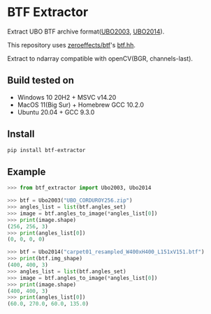 # BTF Extractor
Extract UBO BTF archive format([UBO2003](https://cg.cs.uni-bonn.de/en/projects/btfdbb/download/ubo2003/), [UBO2014](https://cg.cs.uni-bonn.de/en/projects/btfdbb/download/ubo2014/)).

This repository uses [zeroeffects/btf](https://github.com/zeroeffects/btf)'s [btf.hh](https://github.com/zeroeffects/btf/blob/master/btf.hh).

Extract to ndarray compatible with openCV(BGR, channels-last).


## Build tested on
- Windows 10 20H2 + MSVC v14.20
- MacOS 11(Big Sur) + Homebrew GCC 10.2.0
- Ubuntu 20.04 + GCC 9.3.0

## Install
```bash
pip install btf-extractor
```

## Example
```python
>>> from btf_extractor import Ubo2003, Ubo2014

>>> btf = Ubo2003("UBO_CORDUROY256.zip")
>>> angles_list = list(btf.angles_set)
>>> image = btf.angles_to_image(*angles_list[0])
>>> print(image.shape)
(256, 256, 3)
>>> print(angles_list[0])
(0, 0, 0, 0)

>>> btf = Ubo2014("carpet01_resampled_W400xH400_L151xV151.btf")
>>> print(btf.img_shape)
(400, 400, 3)
>>> angles_list = list(btf.angles_set)
>>> image = btf.angles_to_image(*angles_list[0])
>>> print(image.shape)
(400, 400, 3)
>>> print(angles_list[0])
(60.0, 270.0, 60.0, 135.0)
```
